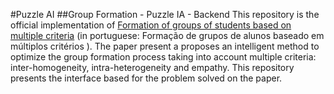 #Puzzle AI
##Group Formation - Puzzle IA - Backend
This repository is the official implementation of [Formation of groups of students based on multiple criteria](https://github.com/fiorentinogiuseppe/gf_puzzle-ia_frontend/blob/50339de46dd4482458f1354f462c4b43ab12dfaa/README.md) (in portuguese: Formação de grupos de alunos baseado em múltiplos critérios ). The paper present a proposes an intelligent method to optimize the group formation process taking into account multiple criteria: inter-homogeneity, intra-heterogeneity and empathy. This repository presents the interface based for the problem solved on the paper.